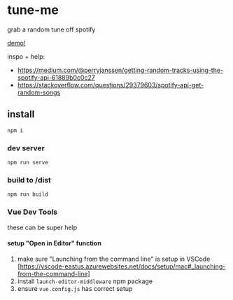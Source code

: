 # tune-me
grab a random tune off spotify

[demo!](https://tune-me-right.web.app/)

inspo + help:
- https://medium.com/@perryjanssen/getting-random-tracks-using-the-spotify-api-61889b0c0c27
- https://stackoverflow.com/questions/29379603/spotify-api-get-random-songs

## install
```
npm i
```

### dev server
```
npm run serve
```

### build to /dist
```
npm run build
```

### Vue Dev Tools
these can be super help

#### setup "Open in Editor" function
1. make sure "Launching from the command line" is setup in VSCode [https://vscode-eastus.azurewebsites.net/docs/setup/mac#_launching-from-the-command-line]
2. install `launch-editor-middleware` npm package
3. ensure `vue.config.js` has correct setup
